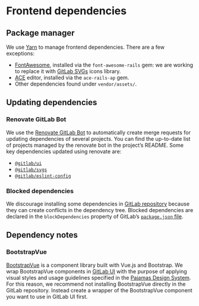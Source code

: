 # Frontend dependencies

## Package manager

We use [Yarn](https://yarnpkg.com/) to manage frontend dependencies. There are a few exceptions:

- [FontAwesome](https://fontawesome.com/), installed via the `font-awesome-rails` gem: we are working to replace it with
  [GitLab SVGs](https://gitlab-org.gitlab.io/gitlab-svgs/) icons library.
- [ACE](https://ace.c9.io/) editor, installed via the `ace-rails-ap` gem.
- Other dependencies found under `vendor/assets/`.

## Updating dependencies

### Renovate GitLab Bot

We use the [Renovate GitLab Bot](https://gitlab.com/gitlab-org/frontend/renovate-gitlab-bot) to
automatically create merge requests for updating dependencies of several projects. You can find the
up-to-date list of projects managed by the renovate bot in the project’s README. Some key dependencies
updated using renovate are:

- [`@gitlab/ui`](https://gitlab.com/gitlab-org/gitlab-ui/)
- [`@gitlab/svgs`](https://gitlab.com/gitlab-org/gitlab-svgs/)
- [`@gitlab/eslint-config`](https://gitlab.com/gitlab-org/gitlab-eslint-config)

### Blocked dependencies

We discourage installing some dependencies in [GitLab repository](https://gitlab.com/gitlab-org/gitlab)
because they can create conflicts in the dependency tree. Blocked dependencies are declared in the
`blockDependencies` property of GitLab’s [`package.json` file](https://gitlab.com/gitlab-org/gitlab/-/blob/master/package.json).

## Dependency notes

### BootstrapVue

[BootstrapVue](https://bootstrap-vue.org/) is a component library built with Vue.js and Bootstrap.
We wrap BootstrapVue components in [GitLab UI](https://gitlab.com/gitlab-org/gitlab-ui/) with the
purpose of applying visual styles and usage guidelines specified in the
[Pajamas Design System](https://design.gitlab.com/). For this reason, we recommend not installing
BootstrapVue directly in the GitLab repository. Instead create a wrapper of the BootstrapVue
component you want to use in GitLab UI first.
